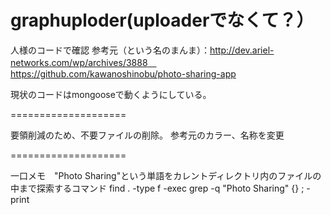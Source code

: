 graphuploder(uploaderでなくて？）
============

人様のコードで確認
参考元（という名のまんま）：http://dev.ariel-networks.com/wp/archives/3888　https://github.com/kawanoshinobu/photo-sharing-app

現状のコードはmongooseで動くようにしている。

====================

要領削減のため、不要ファイルの削除。
参考元のカラー、名称を変更

====================

一口メモ　"Photo Sharing"という単語をカレントディレクトリ内のファイルの
中まで探索するコマンド
find . -type f -exec grep -q "Photo Sharing" {} \; -print

